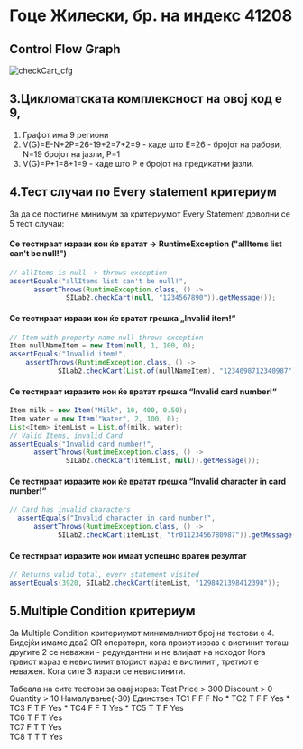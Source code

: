 # Гоце Жилески, бр. на индекс 41208

## Control Flow Graph
![checkCart_cfg](https://github.com/user-attachments/assets/1aa366d3-5936-4984-a171-cb6223ebc273)


## 3.Цикломатската комплексност на овој код е 9,  
  1. Графот има 9 региони
  2. V(G)=E-N+2P=26-19+2=7+2=9  - каде што E=26 - бројот на рабови, N=19 бројот на јазли, P=1
  3. V(G)=P+1=8+1=9 - каде што P е бројот на предикатни јазли.

## 4.Тест случаи по Every statement критериум
 За да се постигне минимум за критериумот Every Statement доволни се 5 тест случаи:
 
 #### Се тестираат изрази кои ќе вратат -> RuntimeException ("allItems list can't be null!")
  ```java
// allItems is null -> throws exception
assertEquals("allItems list can't be null!",
        assertThrows(RuntimeException.class, () ->
                SILab2.checkCart(null, "1234567890")).getMessage());
```
 #### Се тестираат изрази кои ќе вратат грешка „Invalid item!“
  ```java
// Item with property name null throws exception
Item nullNameItem = new Item(null, 1, 100, 0);
assertEquals("Invalid item!",
      assertThrows(RuntimeException.class, () ->
              SILab2.checkCart(List.of(nullNameItem), "1234098712340987")).getMessage());
```
#### Се тестираат изразите кои ќе вратат грешка “Invalid card number!“ 
```java
Item milk = new Item("Milk", 10, 400, 0.50);
Item water = new Item("Water", 2, 100, 0);
List<Item> itemList = List.of(milk, water);
// Valid Items, invalid Card
assertEquals("Invalid card number!",
      assertThrows(RuntimeException.class, () ->
              SILab2.checkCart(itemList, null)).getMessage());
```

#### Се тестираат изразите кои ќе вратат грешка “Invalid character in card number!“ 
```java
// Card has invalid characters
  assertEquals("Invalid character in card number!",
      assertThrows(RuntimeException.class, () ->
            SILab2.checkCart(itemList, "tr01123456780987")).getMessage());
```
#### Се тестираат изразите кои имаат успешно вратен резултат
```java
// Returns valid total, every statement visited
assertEquals(3920, SILab2.checkCart(itemList, "1298421398412398"));
```


## 5.Multiple Condition критериум
За Multiple Condition критериумот минималниот број на тестови е 4.
Бидејќи имаме два2 OR оператори, кога првиот израз е вистинит тогаш другите 2 се неважни - редундантни и не влијаат на исходот
Кога првиот израз е невистинит вториот израз е вистинит , третиот е неважен.
Кога сите 3 изрази се невистинити.

Табеала на сите тестови за овај израз:
Test	Price > 300	Discount > 0	Quantity > 10	  Намалување(-30)	Единствен 
TC1	      F	            F	          F	              No	           *
TC2	      T	            F	          F	              Yes	           *
TC3	      F	            T	          F	              Yes	           *
TC4	      F	            F	          T	              Yes	           *
TC5	      T	            T	          F	              Yes	   
TC6     	T	            F	          T	              Yes	   
TC7	      F	            T         	T	              Yes	  
TC8	      T	            T	          T	              Yes	

